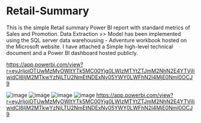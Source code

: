 # Retail-Summary
This is the simple Retail summary Power BI report with standard metrics of Sales and Promotion.
Data Extraction >> Model has been implemented using the SQL server data warehousing - Adventure workbook hosted on the Microsoft website.
I have attached a Simple high-level technical document and a Power BI dashboard hosted publicly.

https://app.powerbi.com/view?r=eyJrIjoiOTUwMzMyOWItYTk5MC00Yjg0LWIzMTYtZTJmM2NhN2E4YTVjIiwidCI6IjM2MTkwYzNjLTU2NmEtNDExNy05YWY0LWFhN2I4MjE0NmI0OCJ9




![image](https://github.com/Shivab4s/Retail-Summary/assets/160829435/9d31d8ba-6b2e-47d0-8261-8010ba3d31f4)
![image](https://github.com/Shivab4s/Retail-Summary/assets/160829435/afc78753-b3a1-42db-b2c0-dc0fb967e4df)
![image](https://github.com/Shivab4s/Retail-Summary/assets/160829435/0e3ac678-3f7a-429d-8ad6-6d5950a51fa0)
![image](https://github.com/Shivab4s/Retail-Summary/assets/160829435/a43775fc-2f26-480c-91b8-e82a12077975)
https://app.powerbi.com/view?r=eyJrIjoiOTUwMzMyOWItYTk5MC00Yjg0LWIzMTYtZTJmM2NhN2E4YTVjIiwidCI6IjM2MTkwYzNjLTU2NmEtNDExNy05YWY0LWFhN2I4MjE0NmI0OCJ9


